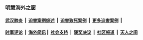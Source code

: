 
### 明慧海外之窗

####  [武汉肺炎](indexes/365.md?t=02140000) &nbsp;|&nbsp;  [迫害案例综述](indexes/328.md?t=02140000) &nbsp;|&nbsp; [迫害致死案例](indexes/277.md?t=02140000)  &nbsp;|&nbsp; [更多迫害案例](indexes/81.md?t=02140000)  &nbsp;|&nbsp; 
####  [时事评论](indexes/19.md?t=02140000) &nbsp;|&nbsp; [海外简讯](indexes/245.md?t=02140000)&nbsp;|&nbsp;  [社会支持](indexes/140.md?t=02140000) &nbsp;|&nbsp; [褒奖决议](indexes/282.md?t=02140000) &nbsp;|&nbsp; [社区报道](indexes/91.md?t=02140000)  &nbsp;|&nbsp; [天人之间](indexes/78.md?t=02140000) 

